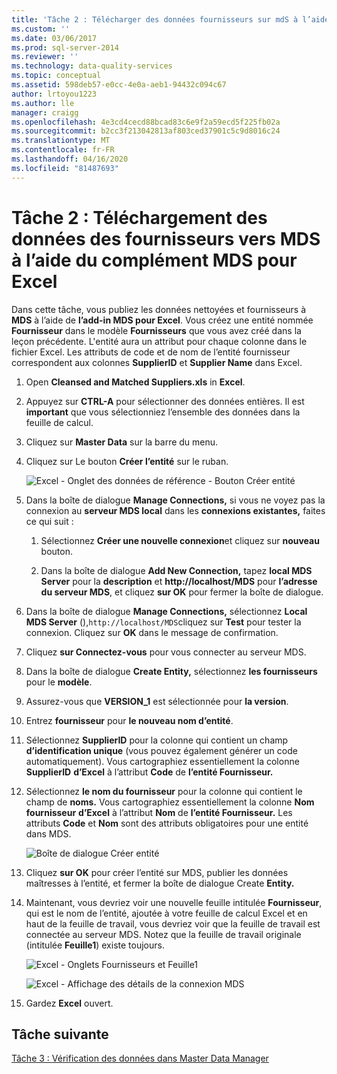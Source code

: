```yaml
---
title: 'Tâche 2 : Télécharger des données fournisseurs sur mdS à l’aide de MDS Add-in pour Excel . Microsoft Docs'
ms.custom: ''
ms.date: 03/06/2017
ms.prod: sql-server-2014
ms.reviewer: ''
ms.technology: data-quality-services
ms.topic: conceptual
ms.assetid: 598deb57-e0cc-4e0a-aeb1-94432c094c67
author: lrtoyou1223
ms.author: lle
manager: craigg
ms.openlocfilehash: 4e3cd4cecd88bcad83c6e9f2a59ecd5f225fb02a
ms.sourcegitcommit: b2cc3f213042813af803ced37901c5c9d8016c24
ms.translationtype: MT
ms.contentlocale: fr-FR
ms.lasthandoff: 04/16/2020
ms.locfileid: "81487693"
---
```

# <a name="task-2-uploading-supplier-data-to-mds-using-mds-add-in-for-excel"></a>Tâche 2 : Téléchargement des données des fournisseurs vers MDS à l’aide du complément MDS pour Excel
  Dans cette tâche, vous publiez les données nettoyées et fournisseurs à **MDS** à l’aide de **l’add-in MDS pour Excel**. Vous créez une entité nommée **Fournisseur** dans le modèle **Fournisseurs** que vous avez créé dans la leçon précédente. L'entité aura un attribut pour chaque colonne dans le fichier Excel. Les attributs de code et de nom de l’entité fournisseur correspondent aux colonnes **SupplierID** et **Supplier Name** dans Excel.  
  
1.  Open **Cleansed and Matched Suppliers.xls** in **Excel**.  
  
2.  Appuyez sur **CTRL-A** pour sélectionner des données entières. Il est **important** que vous sélectionniez l’ensemble des données dans la feuille de calcul.  
  
3.  Cliquez sur **Master Data** sur la barre du menu.  
  
4.  Cliquez sur Le bouton **Créer l’entité** sur le ruban.  
  
     ![Excel - Onglet des données de référence - Bouton Créer entité](../../2014/tutorials/media/et-ulingsdtomdsusingmdsaddinforexcel-01.jpg "Excel - Onglet des données de référence - Bouton Créer entité")  
  
5.  Dans la boîte de dialogue **Manage Connections,** si vous ne voyez pas la connexion au **serveur MDS local** dans les **connexions existantes,** faites ce qui suit :  
  
    1.  Sélectionnez **Créer une nouvelle connexion**et cliquez sur **nouveau** bouton.  
  
    2.  Dans la boîte de dialogue **Add New Connection,** tapez **local MDS Server** pour la **description** et **http:\//localhost/MDS** pour **l’adresse du serveur MDS**, et cliquez **sur OK** pour fermer la boîte de dialogue.  
  
6.  Dans la boîte de dialogue **Manage Connections,** sélectionnez **Local MDS Server** (),`http://localhost/MDS`cliquez sur **Test** pour tester la connexion. Cliquez sur **OK** dans le message de confirmation.  
  
7.  Cliquez **sur Connectez-vous** pour vous connecter au serveur MDS.  
  
8.  Dans la boîte de dialogue **Create Entity,** sélectionnez **les fournisseurs** pour le **modèle**.  
  
9. Assurez-vous que **VERSION_1** est sélectionnée pour **la version**.  
  
10. Entrez **fournisseur** pour **le nouveau nom d’entité**.  
  
11. Sélectionnez **SupplierID** pour la colonne qui contient un champ **d’identification unique** (vous pouvez également générer un code automatiquement). Vous cartographiez essentiellement la colonne **SupplierID** **d’Excel** à l’attribut **Code** de **l’entité Fournisseur.**  
  
12. Sélectionnez **le nom du fournisseur** pour la colonne qui contient le champ de **noms.** Vous cartographiez essentiellement la colonne **Nom fournisseur** **d’Excel** à l’attribut **Nom** de **l’entité Fournisseur.** Les attributs **Code** et **Nom** sont des attributs obligatoires pour une entité dans MDS.  
  
     ![Boîte de dialogue Créer entité](../../2014/tutorials/media/et-ulingsdtomdsusingmdsaddinforexcel-02.jpg "Boîte de dialogue Créer entité")  
  
13. Cliquez **sur OK** pour créer l’entité sur MDS, publier les données maîtresses à l’entité, et fermer la boîte de dialogue Create **Entity.**  
  
14. Maintenant, vous devriez voir une nouvelle feuille intitulée **Fournisseur**, qui est le nom de l’entité, ajoutée à votre feuille de calcul Excel et en haut de la feuille de travail, vous devriez voir que la feuille de travail est connectée au serveur MDS. Notez que la feuille de travail originale (intitulée **Feuille1**) existe toujours.  
  
     ![Excel - Onglets Fournisseurs et Feuille1](../../2014/tutorials/media/et-ulingsdtomdsusingmdsaddinforexcel-03.jpg "Excel - Onglets Fournisseurs et Feuille1")  
  
     ![Excel - Affichage des détails de la connexion MDS](../../2014/tutorials/media/et-ulingsdtomdsusingmdsaddinforexcel-04.jpg "Excel - Affichage des détails de la connexion MDS")  
  
15. Gardez **Excel** ouvert.  
  
## <a name="next-task"></a>Tâche suivante  
 [Tâche 3 : Vérification des données dans Master Data Manager](../../2014/tutorials/task-3-verifying-the-data-in-master-data-manager.md)  
  
  
